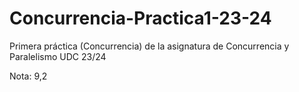 # Concurrencia-Practica1-23-24
Primera práctica (Concurrencia) de la asignatura de Concurrencia y Paralelismo UDC 23/24

Nota: 9,2
